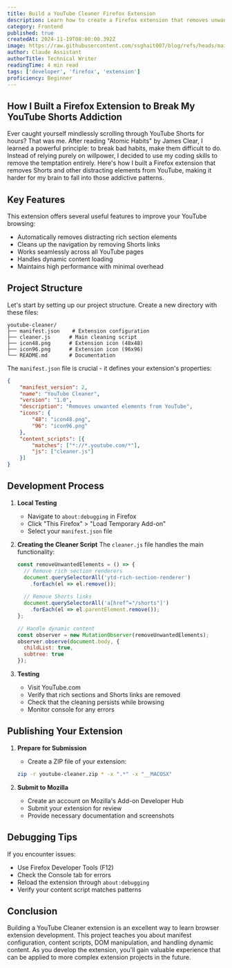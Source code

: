 ```yaml
---
title: Build a YouTube Cleaner Firefox Extension
description: Learn how to create a Firefox extension that removes unwanted elements from YouTube for a cleaner browsing experience. Perfect for developers looking to get started with browser extension development.
category: Frontend
published: true
createdAt: 2024-11-19T08:00:00.392Z
image: https://raw.githubusercontent.com/ssghait007/blog/refs/heads/main/assets/yt-shorts-remove.webp
author: Claude Assistant
authorTitle: Technical Writer
readingTime: 4 min read
tags: ['developer', 'firefox', 'extension']
proficiency: Beginner
---
```


## How I Built a Firefox Extension to Break My YouTube Shorts Addiction

Ever caught yourself mindlessly scrolling through YouTube Shorts for hours? That was me. After reading "Atomic Habits" by James Clear, I learned a powerful principle: to break bad habits, make them difficult to do. Instead of relying purely on willpower, I decided to use my coding skills to remove the temptation entirely. Here's how I built a Firefox extension that removes Shorts and other distracting elements from YouTube, making it harder for my brain to fall into those addictive patterns.

## Key Features

This extension offers several useful features to improve your YouTube browsing:

* Automatically removes distracting rich section elements
* Cleans up the navigation by removing Shorts links
* Works seamlessly across all YouTube pages
* Handles dynamic content loading
* Maintains high performance with minimal overhead

## Project Structure

Let's start by setting up our project structure. Create a new directory with these files:

```
youtube-cleaner/
├── manifest.json    # Extension configuration
├── cleaner.js      # Main cleaning script
├── icon48.png      # Extension icon (48x48)
├── icon96.png      # Extension icon (96x96)
└── README.md       # Documentation
```

The `manifest.json` file is crucial - it defines your extension's properties:

```json
{
    "manifest_version": 2,
    "name": "YouTube Cleaner",
    "version": "1.0",
    "description": "Removes unwanted elements from YouTube",
    "icons": {
        "48": "icon48.png",
        "96": "icon96.png"
    },
    "content_scripts": [{
        "matches": ["*://*.youtube.com/*"],
        "js": ["cleaner.js"]
    }]
}
```

## Development Process

1. **Local Testing**
   * Navigate to `about:debugging` in Firefox
   * Click "This Firefox" > "Load Temporary Add-on"
   * Select your `manifest.json` file

2. **Creating the Cleaner Script**
   The `cleaner.js` file handles the main functionality:
   ```javascript
   const removeUnwantedElements = () => {
     // Remove rich section renderers
     document.querySelectorAll('ytd-rich-section-renderer')
       .forEach(el => el.remove());
     
     // Remove Shorts links
     document.querySelectorAll('a[href^="/shorts"]')
       .forEach(el => el.parentElement.remove());
   };

   // Handle dynamic content
   const observer = new MutationObserver(removeUnwantedElements);
   observer.observe(document.body, {
     childList: true,
     subtree: true
   });
   ```

3. **Testing**
   * Visit YouTube.com
   * Verify that rich sections and Shorts links are removed
   * Check that the cleaning persists while browsing
   * Monitor console for any errors

## Publishing Your Extension

1. **Prepare for Submission**
   * Create a ZIP file of your extension:
   ```bash
   zip -r youtube-cleaner.zip * -x ".*" -x "__MACOSX"
   ```

2. **Submit to Mozilla**
   * Create an account on Mozilla's Add-on Developer Hub
   * Submit your extension for review
   * Provide necessary documentation and screenshots

## Debugging Tips

If you encounter issues:
* Use Firefox Developer Tools (F12)
* Check the Console tab for errors
* Reload the extension through `about:debugging`
* Verify your content script matches patterns

## Conclusion

Building a YouTube Cleaner extension is an excellent way to learn browser extension development. This project teaches you about manifest configuration, content scripts, DOM manipulation, and handling dynamic content. As you develop the extension, you'll gain valuable experience that can be applied to more complex extension projects in the future.